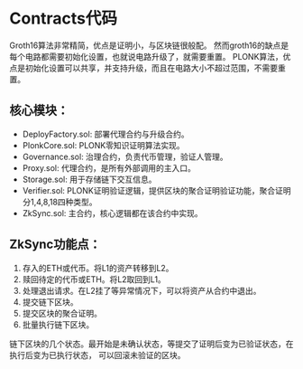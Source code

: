 # Contracts代码

Groth16算法非常精简，优点是证明小，与区块链很般配。 然而groth16的缺点是每个电路都需要初始化设置，也就说电路升级了，就需要重置。 PLONK算法，优点是初始化设置可以共享，并支持升级，而且在电路大小不超过范围，不需要重置。

## 核心模块：

* DeployFactory.sol:  部署代理合约与升级合约。
* PlonkCore.sol: PLONK零知识证明算法实现。
* Governance.sol:  治理合约，负责代币管理，验证人管理。
* Proxy.sol:  代理合约，是所有外部调用的主入口。
* Storage.sol:  用于存储链下交互信息。
* Verifier.sol: PLONK证明验证逻辑，提供区块的聚合证明验证功能，聚合证明分1,4,8,18四种类型。
* ZkSync.sol: 主合约，核心逻辑都在该合约中实现。

## ZkSync功能点：

1. 存入的ETH或代币。将L1的资产转移到L2。
2. 赎回待定的代币或ETH。将L2取回到L1。
3. 处理退出请求。在L2挂了等异常情况下，可以将资产从合约中退出。
4. 提交链下区块。
5. 提交区块的聚合证明。
6. 批量执行链下区块。


链下区块的几个状态。最开始是未确认状态，等提交了证明后变为已验证状态，在执行后变为已执行状态， 可以回滚未验证的区块。